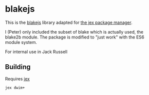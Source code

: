 # blakejs

This is the [blakejs](https://www.npmjs.com/package/blakejs) library adapted
for [the jex package manager](../../utils/jex).

I (Peter) only included the subset of blake which is actually used, the blake2b
module.  The package is modified to "just work" with the ES6 module system.

For internal use in Jack Russell

## Building

Requires [jex](../../utils/jex)

```
jex dwim+
```
